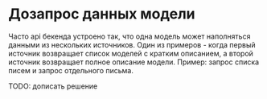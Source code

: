 # Дозапрос данных модели

Часто api бекенда устроено так, что одна модель может наполняться данными из нескольких источников. Один из примеров - когда первый источник возвращает список моделей с кратким описанием, а второй источник возвращает полное описание модели. 
Пример: запрос списка писем и запрос отдельного письма.

TODO: дописать решение
